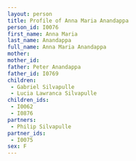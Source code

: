 ```yaml
---
layout: person
title: Profile of Anna Maria Anandappa
person_id: I0076
first_name: Anna Maria
last_name: Anandappa
full_name: Anna Maria Anandappa
mother: 
mother_id: 
father: Peter Anandappa
father_id: I0769
children:
 - Gabriel Silvapulle
 - Lucia Lawranca Silvapulle
children_ids:
 - I0062
 - I0876
partners:
 - Philip Silvapulle
partner_ids:
 - I0075
sex: F
---
```


